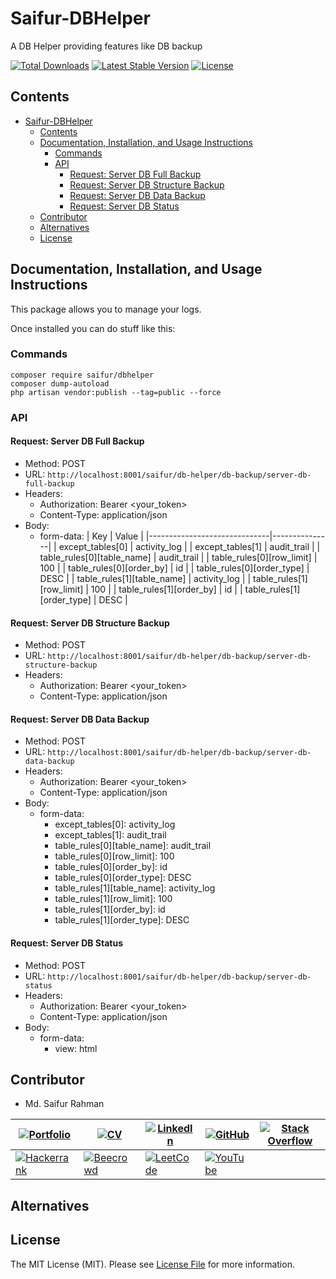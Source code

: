 # Saifur-DBHelper
A DB Helper providing features like DB backup 

<a href="https://packagist.org/packages/saifur/dbhelper"><img src="https://img.shields.io/packagist/dt/saifur/dbhelper" alt="Total Downloads"></a>
<a href="https://packagist.org/packages/saifur/dbhelper"><img src="https://img.shields.io/packagist/v/saifur/dbhelper" alt="Latest Stable Version"></a>
<a href="https://packagist.org/packages/saifur/dbhelper"><img src="https://img.shields.io/packagist/l/saifur/dbhelper" alt="License"></a>

## Contents
- [Saifur-DBHelper](#saifur-dbhelper)
  - [Contents](#contents)
  - [Documentation, Installation, and Usage Instructions](#documentation-installation-and-usage-instructions)
    - [Commands](#commands)
    - [API](#api)
      - [Request: Server DB Full Backup](#request-server-db-full-backup)
      - [Request: Server DB Structure Backup](#request-server-db-structure-backup)
      - [Request: Server DB Data Backup](#request-server-db-data-backup)
      - [Request: Server DB Status](#request-server-db-status)
  - [Contributor](#contributor)
  - [Alternatives](#alternatives)
  - [License](#license)

## Documentation, Installation, and Usage Instructions
This package allows you to manage your logs.

Once installed you can do stuff like this:


### Commands

```
composer require saifur/dbhelper
composer dump-autoload
php artisan vendor:publish --tag=public --force
```

### API

<!-- make it postman document and markdown code -->

#### Request: Server DB Full Backup
- Method: POST
- URL: `http://localhost:8001/saifur/db-helper/db-backup/server-db-full-backup`
- Headers:
    - Authorization: Bearer \<your_token>
    - Content-Type: application/json
- Body:
    - form-data:
        | Key                          | Value         |
        |------------------------------|---------------|
        | except_tables[0]             | activity_log  |
        | except_tables[1]             | audit_trail   |
        | table_rules[0][table_name]   | audit_trail   |
        | table_rules[0][row_limit]    | 100           |
        | table_rules[0][order_by]     | id            |
        | table_rules[0][order_type]   | DESC          |
        | table_rules[1][table_name]   | activity_log  |
        | table_rules[1][row_limit]    | 100           |
        | table_rules[1][order_by]     | id            |
        | table_rules[1][order_type]   | DESC          |

#### Request: Server DB Structure Backup
- Method: POST
- URL: `http://localhost:8001/saifur/db-helper/db-backup/server-db-structure-backup`
- Headers:
    - Authorization: Bearer \<your_token>
    - Content-Type: application/json

#### Request: Server DB Data Backup
- Method: POST
- URL: `http://localhost:8001/saifur/db-helper/db-backup/server-db-data-backup`
- Headers:
    - Authorization: Bearer \<your_token>
    - Content-Type: application/json
- Body:
    - form-data:
        - except_tables[0]: activity_log
        - except_tables[1]: audit_trail
        - table_rules[0][table_name]: audit_trail
        - table_rules[0][row_limit]: 100
        - table_rules[0][order_by]: id
        - table_rules[0][order_type]: DESC
        - table_rules[1][table_name]: activity_log
        - table_rules[1][row_limit]: 100
        - table_rules[1][order_by]: id
        - table_rules[1][order_type]: DESC

#### Request: Server DB Status
- Method: POST
- URL: `http://localhost:8001/saifur/db-helper/db-backup/server-db-status`
- Headers:
    - Authorization: Bearer \<your_token>
    - Content-Type: application/json
- Body:
    - form-data:
        - view: html

## Contributor

- Md. Saifur Rahman


|[![Portfolio](https://img.shields.io/badge/Portfolio-%23009639.svg?style=for-the-badge&logo=Hyperledger&logoColor=white)](https://saifurrahman.my.canva.site) | [![CV](https://img.shields.io/badge/CV-%23009639.svg?style=for-the-badge&logo=DocuSign&logoColor=white)](https://docs.google.com/document/d/1txBCiMjPqH7GR8FDMQMAw09vemsB-nJb/edit?usp=sharing&ouid=113622980255867007734&rtpof=true&sd=true) | [![LinkedIn](https://img.shields.io/badge/linkedin-%230077B5.svg?style=for-the-badge&logo=linkedin&logoColor=white)](https://www.linkedin.com/in/saifurrahman1193/) | [![GitHub](https://img.shields.io/badge/github-%23121011.svg?style=for-the-badge&logo=github&logoColor=white)](https://github.com/saifurrahman1193/saifurrahman1193) | [![Stack Overflow](https://img.shields.io/badge/-Stackoverflow-FE7A16?style=for-the-badge&logo=stack-overflow&logoColor=white)](https://stackoverflow.com/users/14350717/md-saifur-rahman) | 
|-|-|-|-|-|
| [![Hackerrank](https://img.shields.io/badge/-Hackerrank-2EC866?style=for-the-badge&logo=HackerRank&logoColor=white)](https://www.hackerrank.com/saifur_rahman111) | [![Beecrowd](https://img.shields.io/badge/Beecrowd-%23009639.svg?style=for-the-badge&logo=Bugcrowd&logoColor=white)](https://www.beecrowd.com.br/judge/en/profile/18847) | [![LeetCode](https://img.shields.io/badge/LeetCode-000000?style=for-the-badge&logo=LeetCode&logoColor=#d16c06)](https://leetcode.com/saifurrahman1193) | [![YouTube](https://img.shields.io/badge/YouTube-%23FF0000.svg?style=for-the-badge&logo=YouTube&logoColor=white)](https://www.youtube.com/playlist?list=PLwJWgDKTF5-xdQttKl7cRx8Yhukv7Ilmg)| |

## Alternatives


## License
The MIT License (MIT). Please see [License File](LICENSE.md) for more information.
